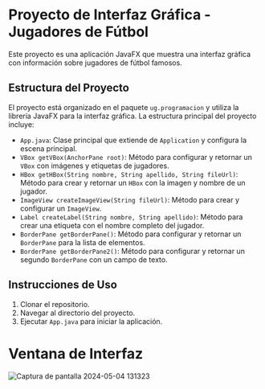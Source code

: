# Proyecto de Interfaz Gráfica - Jugadores de Fútbol

Este proyecto es una aplicación JavaFX que muestra una interfaz gráfica con información sobre jugadores de fútbol famosos.

## Estructura del Proyecto

El proyecto está organizado en el paquete `ug.programacion` y utiliza la librería JavaFX para la interfaz gráfica. La estructura principal del proyecto incluye:

- `App.java`: Clase principal que extiende de `Application` y configura la escena principal.
- `VBox getVBox(AnchorPane root)`: Método para configurar y retornar un `VBox` con imágenes y etiquetas de jugadores.
- `HBox getHBox(String nombre, String apellido, String fileUrl)`: Método para crear y retornar un `HBox` con la imagen y nombre de un jugador.
- `ImageView createImageView(String fileUrl)`: Método para crear y configurar un `ImageView`.
- `Label createLabel(String nombre, String apellido)`: Método para crear una etiqueta con el nombre completo del jugador.
- `BorderPane getBorderPane()`: Método para configurar y retornar un `BorderPane` para la lista de elementos.
- `BorderPane getBorderPane2()`: Método para configurar y retornar un segundo `BorderPane` con un campo de texto.

## Instrucciones de Uso

1. Clonar el repositorio.
2. Navegar al directorio del proyecto.
3. Ejecutar `App.java` para iniciar la aplicación.



# Ventana de Interfaz
![Captura de pantalla 2024-05-04 131323](https://github.com/AdrianPozoT/MI-PRIMERA-INTERFAZ/assets/168159379/74872499-32b6-4b4e-b572-5479f4789092)

